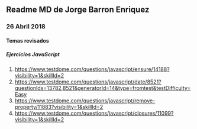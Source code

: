 ## Readme MD de Jorge Barron Enriquez
### 26 Abril 2018
#### Temas revisados
##### Ejercicios JavaScript
1) https://www.testdome.com/questions/javascript/ensure/14188?visibility=1&skillId=2
2) https://www.testdome.com/questions/javascript/date/8521?questionIds=13782,8521&generatorId=14&type=fromtest&testDifficulty=Easy
3) https://www.testdome.com/questions/javascript/remove-property/11883?visibility=1&skillId=2
4) https://www.testdome.com/questions/javascript/closures/11099?visibility=1&skillId=2
